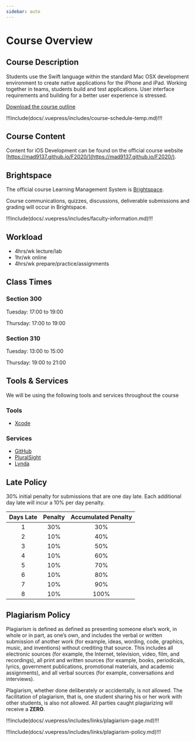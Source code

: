 ```yaml
---
sidebar: auto
---
```


# Course Overview

## Course Description

Students use the Swift language within the standard Mac OSX development environment to create native applications for the iPhone and iPad. Working together in teams, students build and test applications. User interface requirements and building for a better user experience is stressed.

[Download the course outline](/F2020/assets/downloads/2020-2021_mad9137.pdf)

<!-- Course Schedule -->
!!!include(docs/.vuepress/includes/course-schedule-temp.md)!!!

## Course Content

Content for iOS Development can be found on the official course website [https://mad9137.github.io/F2020/](https://mad9137.github.io/F2020/).

## Brightspace

The official course Learning Management System is [Brightspace](https://brightspace.algonquincollege.com/).

Course communications, quizzes, discussions, deliverable submissions and grading will occur in Brightspace.

<!-- Faculty Information -->

!!!include(docs/.vuepress/includes/faculty-information.md)!!!

## Workload

- 4hrs/wk lecture/lab
- 1hr/wk online
- 4hrs/wk prepare/practice/assignments

## Class Times

### **Section 300**

Tuesday: 17:00 to 19:00

Thursday: 17:00 to 19:00

### **Section 310**

Tuesday: 13:00 to 15:00

Thursday: 19:00 to 21:00

## Tools & Services

We will be using the following tools and services throughout the course

### Tools

- [Xcode](https://developer.apple.com/xcode/)

### Services

- [GitHub](https://github.com/)
- [PluralSight](https://www.pluralsight.com/)
- [Lynda](https://www.lynda.com/)

## Late Policy

30% initial penalty for submissions that are one day late. Each additional day late will incur a 10% per day penalty.

| Days Late | Penalty | Accumulated Penalty |
|:-------:|:----------:|:-----------------------:|
| 1 | 30% | 30% |
| 2 | 10% | 40% |
| 3 | 10% | 50% |
| 4 | 10% | 60% |
| 5 | 10% | 70% |
| 6 | 10% | 80% |
| 7 | 10% | 90% |
| 8 | 10% | 100% |

## Plagiarism Policy

Plagiarism is defined as defined as presenting someone else’s work, in whole or in part, as one’s own, and includes the verbal or written submission of another work (for example, ideas, wording, code, graphics, music, and inventions) without crediting that source. This includes all electronic sources (for example, the Internet, television, video, film, and recordings), all print and written sources (for example, books, periodicals, lyrics, government publications, promotional materials, and academic assignments), and all verbal sources (for example, conversations and interviews).

Plagiarism, whether done deliberately or accidentally, is not allowed. The facilitation of plagiarism, that is, one student sharing his or her work with other students, is also not allowed. All parties caught plagiarizing will receive a **ZERO**.

!!!include(docs/.vuepress/includes/links/plagiarism-page.md)!!!

!!!include(docs/.vuepress/includes/links/plagiarism-policy.md)!!!
